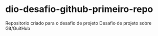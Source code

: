 # dio-desafio-github-primeiro-repo
Repositorio criado para o desafio de projeto
Desafio de projeto sobre Git/GuitHub

